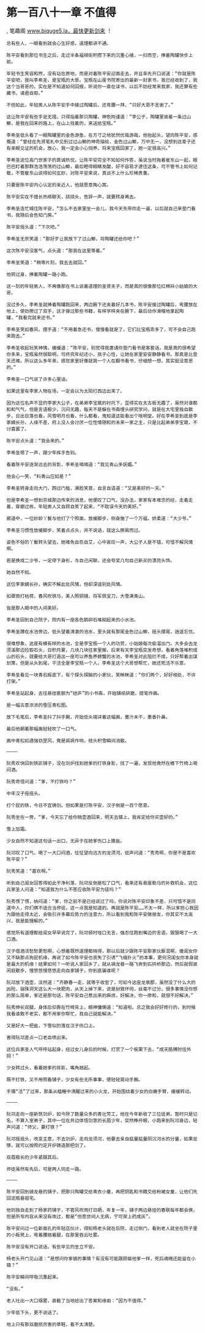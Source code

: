 # 第一百八十一章 不值得
, 笔趣阁 www.biquge5.la，最快更新剑来 ！

    总有些人，一眼看到就会心生好感，道理都讲不通。

    陈平安看到那位书生之后，走过半条福禄街积攒下来的沉重心绪，一扫而空，捧着陶罐快步上前。

    年轻书生笑容和煦，没有站在原地，而是对着陈平安迎面走去，并且率先开口说道：“你就是陈平安吧，我叫李希圣，是宝瓶的大哥。宝瓶在山崖书院寄出的最新一封家书，我已经收到了，我这个当哥哥的，实在是不知道如何回报，听说你一直在读书，以后不妨经常来我家，我还算有些藏书，请君自取。”

    不但如此，年轻男人从陈平安手中接过陶罐后，还弯腰一拜，“只好大恩不言谢了。”

    这让陈平安有些手足无措，只得指着那只陶罐，神色拘谨道：“李公子，陶罐里装着一条过山鲫，是我在回来的路上，在山上找着的，来送给宝瓶。”

    李希圣低头看了一眼陶罐里的金色游鱼，在方寸之地犹然优哉游哉，他抬起头，望向陈平安，感慨道：“曾经在先贤笔札中见到过过山鲫的神奇描绘，金色过山鲫，万中无一，没想到这辈子还有亲眼见证的机会，放心，我一定会小心饲养，将来宝瓶回家了，她一定很高兴。”

    李希圣这位高门世家子的真诚热忱，让陈平安完全不知如何作答，虽说当时拖着崔东山一起，眼巴巴盯着那群浩浩荡荡的过山鲫，最后瞪得眼睛发酸，好不容易才逮住这条，可不管书上如何记载，不管崔东山说得如何玄妙，对陈平安来说，真谈不上什么珍稀贵重。

    只要是陈平安内心认定的亲近人，他就愿意掏心窝。

    陈平安实在不擅长热络聊天，挠挠头，告辞一声，就要转身离去。

    李希圣连忙喊住陈平安，“怎么不去家里坐一会儿，我今天先带你走一遍，以后就自己来登门看书，我随后会告知门房。”

    陈平安摇头道：“下次吧。”

    李希圣无奈笑道：“那好歹让我放下了过山鲫，将陶罐还给你吧？”

    这次陈平安没客气，点头道：“那我在这里等着。”

    李希圣笑道：“稍等片刻，我去去就回。”

    他转过身，捧着陶罐一路小跑。

    这一刻的年轻男人，不再像那在书上说着道理的圣贤夫子，而是真的很像那位红棉袄小姑娘的大哥。

    没过多久，李希圣就捧着陶罐跑回来，两边腋下还夹着好几本书，陈平安接过陶罐后，弯腰放在地上，使劲擦过了双手，这才接过那些书籍，有样学样夹在腋下，最后动作滑稽地拿起陶罐，“我看完就来还书。”

    李希圣笑如春风，摆手道：“不用着急还书，慢慢看就是了，它们比宝瓶乖多了，可不会自己跑来跑去。”

    李希圣收起玩笑神情，缓缓道：“陈平安，别觉得我邀请你登门看书是客套话，我是真的很希望你多来，宝瓶虽然很聪明，可终究年纪还小，孩子心性，让她在家里安安静静看书，那真是比登天还难。所以这么多年来，感觉家里好像就我一个人在翻书看书，仔细想一想，其实挺没意思的。”

    李希圣一口气说了许多心里话。

    如果这里有李家人物在场，一定会以为太阳打西边出来了。

    因为这位名声不显的李家大公子，在弟弟李宝箴的衬托下，显得实在太古板无趣了，虽然对谁都和和气气，但是言语极少，沉闷无趣，每天不是躲在书斋埋头研究学问，就是在大宅里独自散步，日出日落也看，风雪明月也看，什么都看，鬼知道这能看出个啥明堂。好在李希圣到底是李家嫡长孙，人缘不差，府上没人会讨厌一位性情随和的未来一家之主，只是比起弟弟李宝箴，不讨喜罢了。

    陈平安点头道：“我会来的。”

    李希圣嗯了一声，跟少年挥手告别。

    看着陈平安逐渐远去的背影，李希圣喃喃道：“我见青山多妩媚。”

    他会心一笑，“料青山应如是？”

    李希圣转身走向大门，跨过门槛，满脸笑意，自言自语道：“又是美好的一天。”

    但是李希圣一想到京城那边传来的消息，他便叹了口气，没办法，家家有本难念的经，走着走着，穿廊过栋，年轻男人又自顾自笑了起来，“不耽误今天的美好。”

    廊道中，一位妙龄丫鬟与他打了个照面，放缓脚步，侧身施了一个万福，娇柔道：“大少爷。”

    李希圣习惯性放缓脚步，笑着点点头，并不说话，就这么擦肩而过。

    姿色不俗的丫鬟转头望去，她难免自怨自艾，心中哀叹一声，大公子人是不错，可惜不解风情啊。

    若是换成二少爷，一定停下身形，与自己闲聊，还会夸奖几句自己新买的漂亮头饰。

    她自然不知。

    这位李家嫡长孙，确实不解此处风情，但却深谙别处风情。

    如骤雨打枯荷，春风吹铁马，美人照铜镜，将军佩宝刀，大雪满青山。

    皆是那人眼中的人间美好。

    李希圣回到自己院子，院内有一座各色鹅卵石堆砌起来的小水池。

    李希圣蹲在水池旁边，低头望着清澈的池水，里头就有那尾金色过山鲫，摇头摆尾，逍遥忘忧。

    很难想象，这座有模有样的水池，全是李宝瓶一个人的功劳，小姑娘每次偷溜出门，大多会去龙须溪那边捡取石头，日积月累，几块几块往家里搬，后来有天李宝瓶突发奇想，看着角落堆积成山的石头，就要给大哥打造出一座可以养鱼养螃蟹的水池，李希圣对此阻拦不成，只好帮着出谋划策，但是从头到尾，干活全是李宝瓶一个人，李希圣这个大哥想帮忙，她还死活不乐意。

    李希圣看见一块青石板底下，有个探头探脑的小家伙，笑眯眯道：“你们两个，好好相处，不许打架。”

    李希圣站起身，去往悬挂匾额为“结庐”的小书斋，开始铺纸研磨，提笔作画。

    是一幅古意浓浓的雪压青松图。

    放下毛笔后，李希圣抖了抖手腕，开始低头端详着这幅画，墨汁未干，墨香扑鼻。

    最后他朝着那幅画轻轻吹了一口气。

    画中青松如遇强劲罡风，竟是飒飒作响，枝头积雪瞬间消散。

    ————

    阮秀欢快回到铁匠铺子，没在剑炉找到她爹的打铁身影，找了一遍，发现他竟然在檐下竹椅上喝闷酒。

    阮秀奇怪问道：“爹，不打铁吗？”

    中年汉子摇摇头。

    打个屁的铁，今日不宜铸剑。但如果是打陈平安，汉子倒是一百个愿意。

    阮秀坐在一旁，“爹，今天忘了给你捎壶酒回来，明天去镇上，我肯定给你买壶好的。”

    雪上加霜。

    少女自然不知道这句话一出口，无异于在她爹伤口上撒盐。

    阮邛叹了口气，喝了一大口闷酒，怔怔望向远方的龙须河，低声问道：“秀秀啊，你是不是喜欢陈平安？”

    阮秀笑道：“喜欢啊。”

    听到自己闺女回答得如此干净利落，阮邛反倒是松了口气，看来还有悬崖勒马的补救机会，这位兵家圣人问道：“知道我为什么不答应收陈平安为徒吗？”

    阮秀愣了愣，纳闷道：“爹，你之前不是已经说过了吗，你说对陈平安印象不差，只可惜不是同道中人，你们俩不适合当师徒，这一点我是知道的。再就是陈平安……不太一样，所以爹担心我因为跟他走得太近，会吸引许多幕后势力的注意力，所以看到我和陈平安做朋友，你其实不太高兴，我是能理解的。”

    感觉所有道理都给闺女早早说完了，阮邛顿时哑口无言，强忍住跑到嘴边的言语，狠狠喝了一大口酒。

    汉子借酒浇愁愁更愁啊，心想着既然道理都晓得，那以后就少跟陈平安那家伙厮混啊，傻闺女你又不缺那点狗屁机缘，再说了如今陈平安也丧失了引诱“飞蛾扑火”的本事，更何况闺女你本身就是最大的机缘！结果如何？一听说人家回乡了，就从骑龙巷一路飞奔到石拱桥那边，然后就假装闲庭散步，慢悠悠慢悠悠走向自家铺子，你到底骗谁呢？

    阮邛放下酒壶，淡然道：“齐静春一走，就等于收官了，可如今这座龙泉郡，虽然没了什么大的凶险，骊珠洞天这么大一块肥肉，从天上掉下来，说是豺狼环伺，丝毫不过分，很多事情没你想的那么简单，爹还是那句话，陈平安自己惹出来的麻烦，好解决，你一掺和，就很不好解决。”

    阮秀伸长双腿，身体后仰靠在竹椅背上，眼神慵懒道：“知道啦。总之我会好好修行的，到时候我看谁敢不老实，都不用爹你帮忙，我自己就能解决。”

    又是好大一把盐，下雪似的落在汉子伤口上。

    害得阮邛差点一口老血喷出来。

    这位兵家圣人气呼呼站起身，经过女儿身后的时候，打赏了一个板栗下去，“成天胳膊肘往外拐！”

    少女转过头，看着她爹的背影，嘴角翘起。

    既不打铁，又不用照看铺子，少女有些无所事事，便轻轻晃动手腕。

    手镯“活”了过来，那条从瞌睡中清醒过来的小火龙，开始围绕着少女的白嫩手臂，缓缓转动。

    ————

    阮邛走向一座新筑剑炉，如今除了数量众多的青壮劳工，他在今年新收了三位徒弟，暂时只是记名，不算入室弟子，其中一位在井边体悟剑意的长眉少年，突然睁开眼，小跑来到阮邛身边，轻声问道：“师父，要打铁？”

    阮邛摇摇头，改变主意，不去剑炉，走向龙须河，他要去亲自掂量掂量阴沉河水的分量，如果足够，就可以按照约定开炉铸造那把剑了。

    双眉极长的少年紧跟其后。

    师徒虽然有先后，可是两人同走一路。

    ————

    陈平安回到骑龙巷的铺子，把那只陶罐交给青衣小童，再把钥匙和书籍交给粉裙女童，让他们先回泥瓶巷祖宅。

    他则独自走到了杨家药铺子，不管风吹雨打日晒，年复一年，铺子两边悬挂的春联每年都会换，但是所写内容从来没有改过，都是“但愿世间人无病，宁可架上药成灰”。

    陈平安问过一位新面孔的年轻店伙计，得知杨老头就在后院，走过侧门，看到老人就坐在院子里的小板凳上，弯着腰翘着腿，在那里吞云吐雾。

    陈平安没有开口说话，有些罕见的坐立不安。

    杨老头开门见山道：“是想问你爹娘的事情？有没有可能跟顾粲他爹一样，死后魂魄还能留在小镇？”

    陈平安瞬间呼吸沉重起来。

    “没有。”

    老人吐出一大口烟雾，直截了当地给出了答案和缘由：“因为不值得。”

    少年低下头，更不说话了。

    地上只有那双磨损厉害的草鞋，看不太清楚。